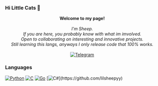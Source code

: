 ### Hi Little Cats 👋
<p align="center">
    <b>Welcome to my page!</b><br><br>
    <i>
        I'm Sheep.<br>
        If you are here, you probably know with what im imvolved.<br>
        Open to collaborating on interesting and innovative projects.<br>
        Still learning this langs, anyways I only release code that 100% works.<br>
        </i><br>
        <a href="https://t.me/lilsheepyy">
        <img src="https://img.shields.io/badge/Telegram-blue?style=flat-square&logo=Telegram" alt="Telegram">
    </a>
    </i><br>

### Languages
[![Python](https://img.shields.io/badge/python-black?style=for-the-badge&logo=python)](https://github.com/lilsheepyy)
[![C](https://img.shields.io/badge/c-black?style=for-the-badge&logo=c)](https://github.com/lilsheepyy)
[![Go](https://img.shields.io/badge/Golang-black?style=for-the-badge&logo=go)](https://github.com/lilsheepyy)
[![C#]([https://img.shields.io/badge/Golang-black?style=for-the-badge&logo=go](https://img.shields.io/badge/csharp-black?style=for-the-badge&logo=csharp))](https://github.com/lilsheepyy)
<!--
**lilsheepyy/lilsheepyy** is a ✨ _special_ ✨ repository because its `README.md` (this file) appears on your GitHub profile.

Here are some ideas to get you started:

- 🔭 I’m currently working on ...
- 🌱 I’m currently learning ...
- 👯 I’m looking to collaborate on ...
- 🤔 I’m looking for help with ...
- 💬 Ask me about ...
- 📫 How to reach me: ...
- 😄 Pronouns: ...
- ⚡ Fun fact: ...
-->
